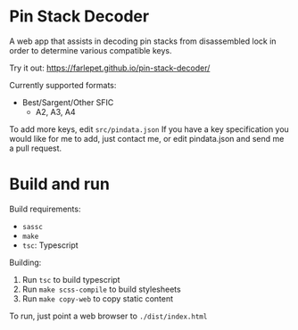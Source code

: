 Pin Stack Decoder
==================

A web app that assists in decoding pin stacks from disassembled lock in order to
determine various compatible keys.

Try it out: https://farlepet.github.io/pin-stack-decoder/

Currently supported formats:
 * Best/Sargent/Other SFIC
   * A2, A3, A4

To add more keys, edit `src/pindata.json` If you have a key specification you would
like for me to add, just contact me, or edit pindata.json and send me a pull request.

Build and run
=============

Build requirements:
 * `sassc`
 * `make`
 * `tsc`: Typescript

Building:
 1. Run `tsc` to build typescript
 2. Run `make scss-compile` to build stylesheets
 3. Run `make copy-web` to copy static content

To run, just point a web browser to `./dist/index.html`